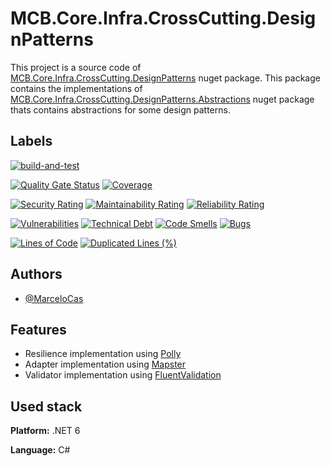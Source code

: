 
# MCB.Core.Infra.CrossCutting.DesignPatterns

This project is a source code of [MCB.Core.Infra.CrossCutting.DesignPatterns](https://www.nuget.org/packages/MCB.Core.Infra.CrossCutting.DesignPatterns/) nuget package. This package contains the implementations of [MCB.Core.Infra.CrossCutting.DesignPatterns.Abstractions](https://www.nuget.org/packages/MCB.Core.Infra.CrossCutting.DesignPatterns.Abstractions/) nuget package thats contains abstractions for some design patterns.


## Labels

[![build-and-test](https://github.com/MarceloCas/MCB.Core.Infra.CrossCutting.DesignPatterns/actions/workflows/build-and-test.yml/badge.svg?branch=main)](https://github.com/MarceloCas/MCB.Core.Infra.CrossCutting.DesignPatterns/actions/workflows/build-and-test.yml)


[![Quality Gate Status](https://sonarcloud.io/api/project_badges/measure?project=MarceloCas_MCB.Core.Infra.CrossCutting.DesignPatterns&metric=alert_status)](https://sonarcloud.io/summary/new_code?id=MarceloCas_MCB.Core.Infra.CrossCutting.DesignPatterns)
[![Coverage](https://sonarcloud.io/api/project_badges/measure?project=MarceloCas_MCB.Core.Infra.CrossCutting.DesignPatterns&metric=coverage)](https://sonarcloud.io/summary/new_code?id=MarceloCas_MCB.Core.Infra.CrossCutting.DesignPatterns)


[![Security Rating](https://sonarcloud.io/api/project_badges/measure?project=MarceloCas_MCB.Core.Infra.CrossCutting.DesignPatterns&metric=security_rating)](https://sonarcloud.io/summary/new_code?id=MarceloCas_MCB.Core.Infra.CrossCutting.DesignPatterns)
[![Maintainability Rating](https://sonarcloud.io/api/project_badges/measure?project=MarceloCas_MCB.Core.Infra.CrossCutting.DesignPatterns&metric=sqale_rating)](https://sonarcloud.io/summary/new_code?id=MarceloCas_MCB.Core.Infra.CrossCutting.DesignPatterns)
[![Reliability Rating](https://sonarcloud.io/api/project_badges/measure?project=MarceloCas_MCB.Core.Infra.CrossCutting.DesignPatterns&metric=reliability_rating)](https://sonarcloud.io/summary/new_code?id=MarceloCas_MCB.Core.Infra.CrossCutting.DesignPatterns)


[![Vulnerabilities](https://sonarcloud.io/api/project_badges/measure?project=MarceloCas_MCB.Core.Infra.CrossCutting.DesignPatterns&metric=vulnerabilities)](https://sonarcloud.io/summary/new_code?id=MarceloCas_MCB.Core.Infra.CrossCutting.DesignPatterns)
[![Technical Debt](https://sonarcloud.io/api/project_badges/measure?project=MarceloCas_MCB.Core.Infra.CrossCutting.DesignPatterns&metric=sqale_index)](https://sonarcloud.io/summary/new_code?id=MarceloCas_MCB.Core.Infra.CrossCutting.DesignPatterns)
[![Code Smells](https://sonarcloud.io/api/project_badges/measure?project=MarceloCas_MCB.Core.Infra.CrossCutting.DesignPatterns&metric=code_smells)](https://sonarcloud.io/summary/new_code?id=MarceloCas_MCB.Core.Infra.CrossCutting.DesignPatterns)
[![Bugs](https://sonarcloud.io/api/project_badges/measure?project=MarceloCas_MCB.Core.Infra.CrossCutting.DesignPatterns&metric=bugs)](https://sonarcloud.io/summary/new_code?id=MarceloCas_MCB.Core.Infra.CrossCutting.DesignPatterns)


[![Lines of Code](https://sonarcloud.io/api/project_badges/measure?project=MarceloCas_MCB.Core.Infra.CrossCutting.DesignPatterns&metric=ncloc)](https://sonarcloud.io/summary/new_code?id=MarceloCas_MCB.Core.Infra.CrossCutting.DesignPatterns)
[![Duplicated Lines (%)](https://sonarcloud.io/api/project_badges/measure?project=MarceloCas_MCB.Core.Infra.CrossCutting.DesignPatterns&metric=duplicated_lines_density)](https://sonarcloud.io/summary/new_code?id=MarceloCas_MCB.Core.Infra.CrossCutting.DesignPatterns)



## Authors

- [@MarceloCas](https://www.linkedin.com/in/marcelocastelobranco/)


## Features

- Resilience implementation using [Polly](https://github.com/App-vNext/Polly)
- Adapter implementation using [Mapster](https://github.com/MapsterMapper/Mapster)
- Validator implementation using [FluentValidation](https://github.com/FluentValidation/FluentValidation)


## Used stack

**Platform:** .NET 6

**Language:** C#

